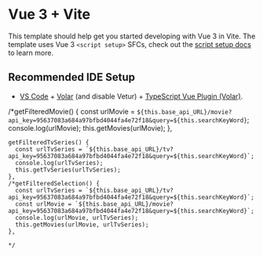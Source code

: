 # Vue 3 + Vite

This template should help get you started developing with Vue 3 in Vite. The template uses Vue 3 `<script setup>` SFCs, check out the [script setup docs](https://v3.vuejs.org/api/sfc-script-setup.html#sfc-script-setup) to learn more.

## Recommended IDE Setup

- [VS Code](https://code.visualstudio.com/) + [Volar](https://marketplace.visualstudio.com/items?itemName=Vue.volar) (and disable Vetur) + [TypeScript Vue Plugin (Volar)](https://marketplace.visualstudio.com/items?itemName=Vue.vscode-typescript-vue-plugin).

/\*getFilteredMovie() {
const urlMovie = `${this.base_api_URL}/movie?api_key=95637083a684a97bfbd4044fa4e72f18&query=${this.searchKeyWord}`;
console.log(urlMovie);
this.getMovies(urlMovie);
},

    getFilteredTvSeries() {
      const urlTvSeries = `${this.base_api_URL}/tv?api_key=95637083a684a97bfbd4044fa4e72f18&query=${this.searchKeyWord}`;
      console.log(urlTvSeries);
      this.getTvSeries(urlTvSeries);
    },
    /*getFilteredSelection() {
      const urlTvSeries = `${this.base_api_URL}/tv?api_key=95637083a684a97bfbd4044fa4e72f18&query=${this.searchKeyWord}`;
      const urlMovie = `${this.base_api_URL}/movie?api_key=95637083a684a97bfbd4044fa4e72f18&query=${this.searchKeyWord}`;
      console.log(urlMovie, urlTvSeries);
      this.getMovies(urlMovie, urlTvSeries);
    },

    */
